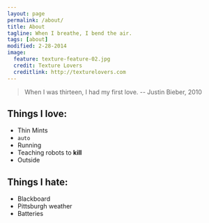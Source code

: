 ```yaml
---
layout: page
permalink: /about/
title: About
tagline: When I breathe, I bend the air.
tags: [about]
modified: 2-28-2014
image:
  feature: texture-feature-02.jpg
  credit: Texture Lovers
  creditlink: http://texturelovers.com
---
```


> When I was thirteen, I had my first love. -- Justin Bieber, 2010

## Things I love:

* Thin Mints
* `auto`
* Running
* Teaching robots to **kill**
* Outside

## Things I hate:

* Blackboard
* Pittsburgh weather
* Batteries